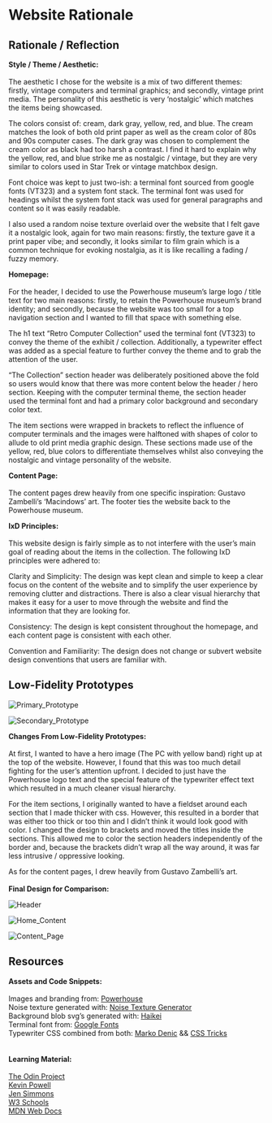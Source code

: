# Website Rationale
## Rationale / Reflection
**Style / Theme / Aesthetic:**
\
\
The aesthetic I chose for the website is a mix of two different themes: firstly, vintage computers and terminal graphics; and secondly, vintage print media. The personality of this aesthetic is very ‘nostalgic’ which matches the items being showcased.

The colors consist of: cream, dark gray, yellow, red, and blue. The cream matches the look of both old print paper as well as the cream color of 80s and 90s computer cases. The dark gray was chosen to complement the cream color as black had too harsh a contrast. I find it hard to explain why the yellow, red, and blue strike me as nostalgic / vintage, but they are very similar to colors used in Star Trek or vintage matchbox design.

Font choice was kept to just two-ish: a terminal font sourced from google fonts (VT323) and a system font stack. The terminal font was used for headings whilst the system font stack was used for general paragraphs and content so it was easily readable.

I also used a random noise texture overlaid over the website that I felt gave it a nostalgic look, again for two main reasons: firstly, the texture gave it a print paper vibe; and secondly, it looks similar to film grain which is a common technique for evoking nostalgia, as it is like recalling a fading / fuzzy memory.

**Homepage:**
\
\
For the header, I decided to use the Powerhouse museum’s large logo / title text for two main reasons: firstly, to retain the Powerhouse museum’s brand identity; and secondly, because the website was too small for a top navigation section and I wanted to fill that space with something else.

The h1 text “Retro Computer Collection” used the terminal font (VT323) to convey the theme of the exhibit / collection. Additionally, a typewriter effect was added as a special feature to further convey the theme and to grab the attention of the user.

“The Collection” section header was deliberately positioned above the fold so users would know that there was more content below the header / hero section. Keeping with the computer terminal theme, the section header used the terminal font and had a primary color background and secondary color text.

The item sections were wrapped in brackets to reflect the influence of computer terminals and the images were halftoned with shapes of color to allude to old print media graphic design. These sections made use of the yellow, red, blue colors to differentiate themselves whilst also conveying the nostalgic and vintage personality of the website.

**Content Page:**
\
\
The content pages drew heavily from one specific inspiration: Gustavo Zambelli’s ‘Macindows’ art. The footer ties the website back to the Powerhouse museum.

**IxD Principles:**
\
\
This website design is fairly simple as to not interfere with the user’s main goal of reading about the items in the collection. The following IxD principles were adhered to:

Clarity and Simplicity: The design was kept clean and simple to keep a clear focus on the content of the website and to simplify the user experience by removing clutter and distractions. There is also a clear visual hierarchy that makes it easy for a user to move through the website and find the information that they are looking for.

Consistency: The design is kept consistent throughout the homepage, and each content page is consistent with each other.

Convention and Familiarity: The design does not change or subvert website design conventions that users are familiar with.


## Low-Fidelity Prototypes
![Primary_Prototype](https://github.com/Aps-x/Powerhouse-Retro-Computers/assets/113870480/84f63091-b6d4-4423-ad7b-6fb7408c43d7)

![Secondary_Prototype](https://github.com/Aps-x/Powerhouse-Retro-Computers/assets/113870480/6a0020c7-1858-45e9-bd01-bb80ada0749c)




**Changes From Low-Fidelity Prototypes:**
\
\
At first, I wanted to have a hero image (The PC with yellow band) right up at the top of the website. However, I found that this was too much detail fighting for the user’s attention upfront. I decided to just have the Powerhouse logo text and the special feature of the typewriter effect text which resulted in a much cleaner visual hierarchy.

For the item sections, I originally wanted to have a fieldset around each section that I made thicker with css. However, this resulted in a border that was either too thick or too thin and I didn’t think it would look good with color. I changed the design to brackets and moved the titles inside the sections. This allowed me to color the section headers independently of the border and, because the brackets didn’t wrap all the way around, it was far less intrusive / oppressive looking.

As for the content pages, I drew heavily from Gustavo Zambelli’s art.
\
\
**Final Design for Comparison:**

![Header](https://github.com/Aps-x/Powerhouse-Retro-Computers/assets/113870480/a6ce4afd-27bf-414b-9486-eede358547f3)

![Home_Content](https://github.com/Aps-x/Powerhouse-Retro-Computers/assets/113870480/d02e8292-6020-475f-ae71-ed77c918c2de)

![Content_Page](https://github.com/Aps-x/Powerhouse-Retro-Computers/assets/113870480/a3929bad-0379-4baf-8cb4-dd65f21820be)


## Resources

**Assets and Code Snippets:**
\
\
Images and branding from: [Powerhouse](https://powerhouse.com.au/)
\
Noise texture generated with: [Noise Texture Generator](https://www.noisetexturegenerator.com/)
\
Background blob svg’s generated with: [Haikei](https://app.haikei.app/)
\
Terminal font from: [Google Fonts](https://fonts.google.com/specimen/VT323)
\
Typewriter CSS combined from both: [Marko Denic](https://markodenic.com/css-tips/) && [CSS Tricks](https://css-tricks.com/snippets/css/typewriter-effect/)
\
\
\
**Learning Material:**
\
\
[The Odin Project](https://www.theodinproject.com/)
\
[Kevin Powell](https://www.youtube.com/@KevinPowell)
\
[Jen Simmons](https://www.youtube.com/@LayoutLand)
\
[W3 Schools](https://www.w3schools.com/)
\
[MDN Web Docs](https://developer.mozilla.org/en-US/docs/Learn)

